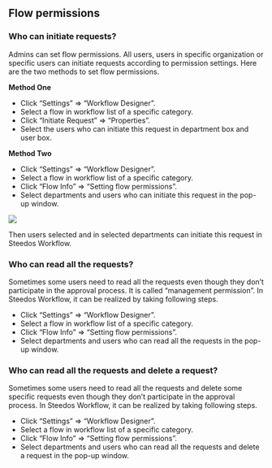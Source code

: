 ## Flow permissions

### Who can initiate requests?

Admins can set flow permissions. All users, users in specific organization or specific users can initiate requests according to permission settings. 
Here are the two methods to set flow permissions.

**Method One**
- Click “Settings” => “Workflow Designer”.
- Select a flow in workflow list of a specific category.
- Click “Initiate Request” => “Properties”.
- Select the users who can initiate this request in department box and user box.

**Method Two**
- Click “Settings” => “Workflow Designer”.
- Select a flow in workflow list of a specific category.
- Click “Flow Info” => “Setting flow permissions”.
- Select departments and users who can initiate this request in the pop-up window.

![](/assets/us/workflow/18.png)

Then users selected and in selected departments can initiate this request in Steedos Workflow.

### Who can read all the requests?

Sometimes some users need to read all the requests even though they don’t participate in the approval process. It is called “management permission”. In Steedos Workflow, it can be realized by taking following steps. 

- Click “Settings” => “Workflow Designer”.
- Select a flow in workflow list of a specific category.
- Click “Flow Info” => “Setting flow permissions”.
- Select departments and users who can read all the requests in the pop-up window.

### Who can read all the requests and delete a request?

Sometimes some users need to read all the requests and delete some specific requests even though they don’t participate in the approval process. In Steedos Workflow, it can be realized by taking following steps. 

- Click “Settings” => “Workflow Designer”.
- Select a flow in workflow list of a specific category.
- Click “Flow Info” => “Setting flow permissions”.
- Select departments and users who can read all the requests and delete a request in the pop-up window.




